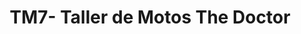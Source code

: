 ---
title: "TM7- Taller de Motos The Doctor"
url: /fusagasuga/tm7-taller-de-motos-the-doctor/
shop: Motorrad
---